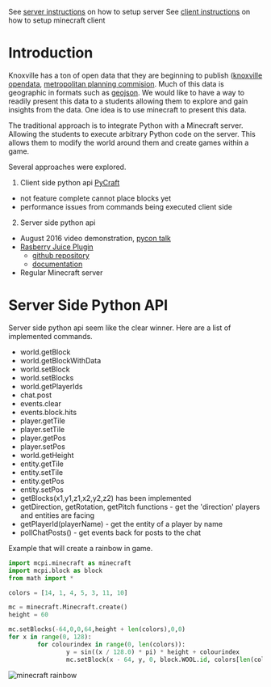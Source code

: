 See [server instructions](server.md) on how to setup server
See [client instructions](client.md) on how to setup minecraft client

# Introduction

Knoxville has a ton of open data that they are beginning to publish
([knoxville opendata](http://knoxvilletn.gov/government/opendata/),
[metropolitan planning
commision](https://knoxmpc.org/locldata/ldevhome.htm). Much of this
data is geographic in formats such as
[geojson](http://geojson.org/). We would like to have a way to readily
present this data to a students allowing them to explore and gain
insights from the data. One idea is to use minecraft to present this
data.

The traditional approach is to integrate Python with a Minecraft
server. Allowing the students to execute arbitrary Python code on the
server. This allows them to modify the world around them and create
games within a game.

Several approaches were explored.

1. Client side python api [PyCraft](https://github.com/ammaraskar/pyCraft)
  - not feature complete cannot place blocks yet
  - performance issues from commands being executed client side
2. Server side python api 
  - August 2016 video demonstration, [pycon talk](https://youtu.be/WwKkA9YV1K8)
  - [Rasberry Juice Plugin](https://dev.bukkit.org/projects/raspberryjuice) 
    - [github repository](https://github.com/zhuowei/RaspberryJuice) 
    - [documentation](https://www.stuffaboutcode.com/p/minecraft.html)
  - Regular Minecraft server

# Server Side Python API

Server side python api seem like the clear winner. Here are a list of implemented commands.

 - world.getBlock
 - world.getBlockWithData
 - world.setBlock
 - world.setBlocks
 - world.getPlayerIds
 - chat.post
 - events.clear
 - events.block.hits
 - player.getTile
 - player.setTile
 - player.getPos
 - player.setPos
 - world.getHeight
 - entity.getTile
 - entity.setTile
 - entity.getPos
 - entity.setPos
 - getBlocks(x1,y1,z1,x2,y2,z2) has been implemented
 - getDirection, getRotation, getPitch functions - get the 'direction' players and entities are facing
 - getPlayerId(playerName) - get the entity of a player by name
 - pollChatPosts() - get events back for posts to the chat

Example that will create a rainbow in game.

```python
import mcpi.minecraft as minecraft
import mcpi.block as block
from math import *

colors = [14, 1, 4, 5, 3, 11, 10]

mc = minecraft.Minecraft.create()
height = 60

mc.setBlocks(-64,0,0,64,height + len(colors),0,0)
for x in range(0, 128):
        for colourindex in range(0, len(colors)):
                y = sin((x / 128.0) * pi) * height + colourindex
                mc.setBlock(x - 64, y, 0, block.WOOL.id, colors[len(colors) - 1 - colourindex])
```

![minecraft rainbow](https://i.imgur.com/3SFrE.png)

